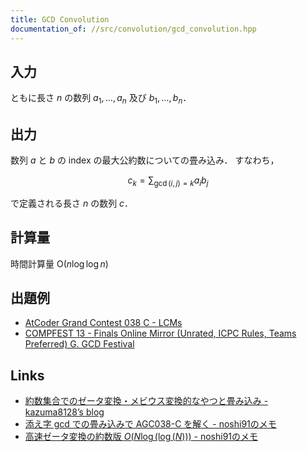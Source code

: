 ```yaml
---
title: GCD Convolution
documentation_of: //src/convolution/gcd_convolution.hpp
---
```


## 入力

ともに長さ $n$ の数列 $a _ 1, \dots , a _ n$ 及び $b _ 1, \dots , b _ n$．

## 出力

数列 $a$ と $b$ の index の最大公約数についての畳み込み．
すなわち，

$$
c _ k = \sum _ {\gcd(i, j) = k} a _ i b _ j
$$

で定義される長さ $n$ の数列 $c$．

## 計算量

時間計算量 $\mathrm{O}(n \log \log n)$

## 出題例
- [AtCoder Grand Contest 038 C - LCMs](https://atcoder.jp/contests/agc038/tasks/agc038_c)
- [COMPFEST 13 - Finals Online Mirror (Unrated, ICPC Rules, Teams Preferred) G. GCD Festival](https://codeforces.com/contest/1575/problem/G)

## Links
- [約数集合でのゼータ変換・メビウス変換的なやつと畳み込み - kazuma8128’s blog](https://kazuma8128.hatenablog.com/entry/2018/07/29/231819)
- [添え字 gcd での畳み込みで AGC038-C を解く - noshi91のメモ](https://noshi91.hatenablog.com/entry/2019/09/23/002445)
- [高速ゼータ変換の約数版 $O(N \log(\log(N)))$ - noshi91のメモ](https://noshi91.hatenablog.com/entry/2018/12/27/121649)
